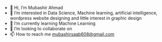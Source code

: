 - 👋 Hi, I’m Mubashir Ahmad
- 👀 I’m interested in Data Science, Machine learning, artificial intelligence, wordpress website designing and little interest in graphic design
- 🌱 I’m currently learning Machine Learning
- 💞️ I’m looking to collaborate on 
- 📫 How to reach me  mubashirsaab608@gmail.com

<!---
mubashircheema/mubashircheema is a ✨ special ✨ repository because its `README.md` (this file) appears on your GitHub profile.
You can click the Preview link to take a look at your changes.
--->
